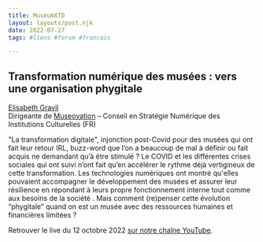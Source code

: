 ```yaml
---
title: MuseumXTD  
layout: layouts/post.njk  
date: 2022-07-27
tags: #liens #forum #francais

---
```

## Transformation numérique des musées : vers une organisation phygitale

[Elisabeth Gravil](https://www.linkedin.com/in/elisagravil/)  
Dirigeante de [Museovation](https://museovation.co/) – Conseil en Stratégie Numérique des Institutions Culturelles (FR)

"La transformation digitale", injonction post-Covid pour des musées qui ont fait leur retour IRL, buzz-word que l’on a beaucoup de mal à définir ou fait acquis ne demandant qu’à être stimulé ? 
Le COVID et les différentes crises sociales qui ont suivi n’ont fait qu’en accélérer le rythme déjà vertigineux de cette transformation. Les technologies numériques ont montré qu'elles pouvaient accompagner le développement des musées et assurer leur résilience en répondant à leurs propre fonctionnement interne tout comme aux besoins de la société . Mais comment (re)penser cette évolution “phygitale” quand on est un musée avec des ressources humaines et financières limitées ?  

  
Retrouver le live du 12 octobre 2022 [sur notre chaîne YouTube](https://www.youtube.com/channel/UCTZJM5WsXDkH8QgMdACUNyw).  
